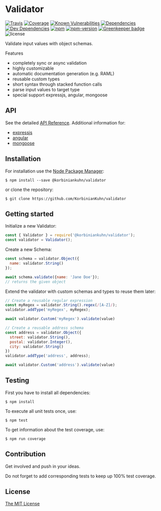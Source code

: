 # Validator

[![Travis](https://img.shields.io/travis/KorbinianKuhn/validator.svg?style=flat-square)](https://travis-ci.org/KorbinianKuhn/validator/builds)
[![Coverage](http://img.shields.io/coveralls/KorbinianKuhn/validator.svg?style=flat-square&branch=master)](https://coveralls.io/r/KorbinianKuhn/validator)
[![Known Vulnerabilities](https://snyk.io/test/github/KorbinianKuhn/validator/badge.svg?style=flat-square)](https://snyk.io/test/github/KorbinianKuhn/validator)
[![Dependencies](https://img.shields.io/david/KorbinianKuhn/validator.svg?style=flat-square)](https://david-dm.org/KorbinianKuhn/validator)
[![Dev Dependencies](https://img.shields.io/david/dev/KorbinianKuhn/validator.svg?style=flat-square)](https://david-dm.org/KorbinianKuhn/validator)
[![npm](https://img.shields.io/npm/dt/@korbiniankuhn/validator.svg?style=flat-square)](https://www.npmjs.com/package/@korbiniankuhn/validator)
[![npm-version](https://img.shields.io/npm/v/@korbiniankuhn/validator.svg?style=flat-square)](https://www.npmjs.com/package/@korbiniankuhn/validator)
[![Greenkeeper badge](https://badges.greenkeeper.io/KorbinianKuhn/validator.svg?style=flat-square)](https://greenkeeper.io/)
![license](https://img.shields.io/github/license/KorbinianKuhn/validator.svg?style=flat-square)

Validate input values with object schemas.

Features

- completely sync or async validation
- highly customizable
- automatic documentation generation (e.g. RAML)
- reusable custom types
- short syntax through stacked function calls
- parse input values to target type
- special support expressjs, angular, mongoose

## API

See the detailed [API Reference](doc/api.md). 
Additional information for:

- [expressjs](doc/express.md)
- [angular](doc/angular.md)
- [mongoose](doc/mongoose.md)

## Installation

For installation use the [Node Package Manager](https://github.com/npm/npm):

```
$ npm install --save @korbiniankuhn/validator
```

or clone the repository:

```
$ git clone https://github.com/KorbinianKuhn/validator
```

## Getting started

Initialize a new Validator:

``` javascript
const { Validator } = require('@korbiniankuhn/validator');
const validator = Validator();
```

Create a new Schema:

``` javascript
const schema = validator.Object({
  name: validator.String()
});

await schema.validate({name: 'Jane Doe'});
// returns the given object
```

Extend the validator with custom schemas and types to reuse them later:

``` javascript
// Create a reusable regular expression
const myRegex = validator.String().regex(/[A-Z]/);
validator.addType('myRegex', myRegex);

await validator.Custom('myRegex').validate(value)

// Create a reusable address schema
const address = validator.Object({
  street: validator.String(),
  postal: validator.Integer(),
  city: validator.String()
})
validator.addType('address', address);

await validator.Custom('address').validate(value)
```

## Testing

First you have to install all dependencies:

```
$ npm install
```

To execute all unit tests once, use:

```
$ npm test
```

To get information about the test coverage, use:

```
$ npm run coverage
```

## Contribution

Get involved and push in your ideas.

Do not forget to add corresponding tests to keep up 100% test coverage.

## License

[The MIT License](LICENSE)
